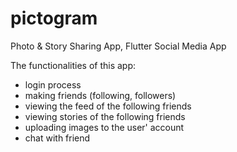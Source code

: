 # pictogram

Photo & Story Sharing App, Flutter Social Media App

The functionalities of this app:

* login process
* making friends (following, followers)
* viewing the feed of the following friends
* viewing stories of the following friends
* uploading images to the user' account
* chat with friend

